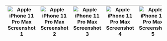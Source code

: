 ![Apple iPhone 11 Pro Max Screenshot 1](https://github.com/Jin0331/Pill-IT/assets/42958809/da3b93bb-9afd-4b4f-b0b2-4043be5d22a6)|![Apple iPhone 11 Pro Max Screenshot 2](https://github.com/Jin0331/Pill-IT/assets/42958809/2cb28f0b-690d-4aa7-90f9-0c269423ab3c)|![Apple iPhone 11 Pro Max Screenshot 3](https://github.com/Jin0331/Pill-IT/assets/42958809/0f81d9e7-4dee-4211-823e-4bd9b5265044)|![Apple iPhone 11 Pro Max Screenshot 4](https://github.com/Jin0331/Pill-IT/assets/42958809/5467345f-4d07-4456-bd85-1ea50837e036)|![Apple iPhone 11 Pro Max Screenshot 5](https://github.com/Jin0331/Pill-IT/assets/42958809/0b424e1c-c57c-440c-8939-c2f744edc3ce)|![Apple iPhone 11 Pro Max Screenshot 6](https://github.com/Jin0331/Pill-IT/assets/42958809/c9095b32-1475-4397-b37c-76198155e38e)|![Apple iPhone 11 Pro Max Screenshot 7](https://github.com/Jin0331/Pill-IT/assets/42958809/65ff403e-7300-40c3-bb06-a43c72db90cb)|![Apple iPhone 11 Pro Max Screenshot 8](https://github.com/Jin0331/Pill-IT/assets/42958809/593c35df-0759-4186-b17f-b4e12dc674eb)|![Apple iPhone 11 Pro Max Screenshot 9](https://github.com/Jin0331/Pill-IT/assets/42958809/d845c392-6cd9-4251-a2de-7a1eeb5f0ce7)|
---|---|---|---|---|---|---|---|---|












